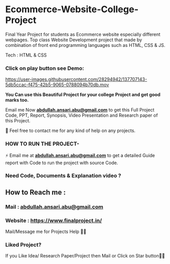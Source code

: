 # Ecommerce-Website-College-Project
Final Year Project for students as Ecommerce website especially different webpages. Top class Website Development project that made by combination of front end programming languages such as HTML, CSS &amp; JS.

Tech : HTML & CSS

### Click on play button see Demo:

https://user-images.githubusercontent.com/28294942/137707143-5db5ccac-f475-42b5-9065-0788094b70db.mov



**You Can use this Beautiful Project for your college Project and get good marks too.**

Email me Now **abdullah.ansari.abu@gmail.com** to get this Full Project Code, PPT, Report, Synopsis, Video Presentation and Research paper of this Project.

💌 Feel free to contact me for any kind of help on any projects.
 
### HOW TO RUN THE PROJECT-
⚡ Email me at **abdullah.ansari.abu@gmail.com** to get a detailed Guide report with Code to run the project with source Code.

### Need Code, Documents & Explanation video ? 

## How to Reach me :

### Mail : abdullah.ansari.abu@gmail.com  

### Website : https://www.finalproject.in/

Mail/Message me for Projects Help 🙏🏻

### Liked Project?
If you Like Idea/ Research Paper/Project then Mail or Click on Star button🙏🏻

